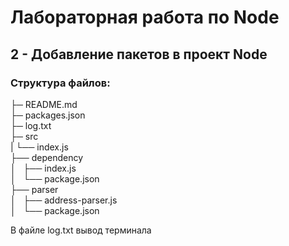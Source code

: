 # Лабораторная  работа по Node
## 2 - Добавление пакетов в проект Node 

### Структура файлов:

├─ README.md  
├─ packages.json  
├─ log.txt  
├─ src  
|   └── index.js  
├── dependency  
│   ├── index.js  
│   └── package.json  
├── parser  
│   ├── address-parser.js  
│   └── package.json  

В файле log.txt вывод терминала
